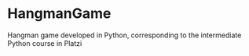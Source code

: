 # HangmanGame
Hangman game developed in Python, corresponding to the intermediate Python course in Platzi
